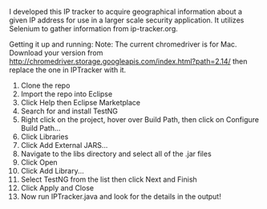 I developed this IP tracker to acquire geographical information about a given IP address for use in a larger scale security application. It utilizes Selenium to gather information from ip-tracker.org.

Getting it up and running:
Note: The current chromedriver is for Mac. Download your version from http://chromedriver.storage.googleapis.com/index.html?path=2.14/ then replace the one in IPTracker with it.
  1. Clone the repo
  2. Import the repo into Eclipse
  3. Click Help then Eclipse Marketplace
  4. Search for and install TestNG
  3. Right click on the project, hover over Build Path, then click on Configure Build Path...
  4. Click Libraries
  5. Click Add External JARS...
  6. Navigate to the libs directory and select all of the .jar files
  7. Click Open
  9. Click Add Library...
  10. Select TestNG from the list then click Next and Finish
  8. Click Apply and Close
  9. Now run IPTracker.java and look for the details in the output!
